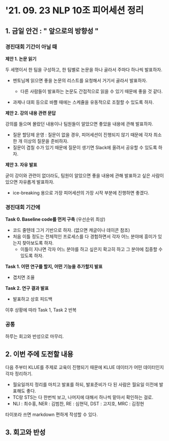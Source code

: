 
# '21. 09. 23 NLP 10조 피어세션 정리

## 1. 금일 안건 : " 앞으로의 방향성 "

### 경진대회 기간이 아닐 때

**제안 1. 논문 읽기**

두 세명이서 한 팀을 구성하고,  한 팀별로 논문을 하나 골라서 주마다 하나씩 발표하자.

- 멘토님께 읽으면 좋을 논문의 리스트를 요청해서 거기서 골라서 발표하자.
  - 다른 사람들이 발표하는 논문도 간접적으로 읽을 수 있기 때문에 좋을 것 같다.

- 과제나 대회 등으로 바쁠 때에는 스케쥴을 유동적으로 조절할 수 있도록 하자.

**제안 2. 강의 내용 관련 문답**

강의를 들으며 몰랐던 내용이나 팀원들이 알았으면 좋았을 내용에 관해 발표하자.

- 질문 할당제 운영 : 질문이 없을 경우, 피어세션이 진행되지 않기 때문에 각자 최소 한 개 이상의 질문을 준비하자.
- 질문이 겹칠 수가 있기 때문에 질문이 생기면 Slack에 올려서 공유할 수 있도록 하자.

**제안 3. 자유 발표**

굳이 강이와 관련이 없더라도, 팀원이 알았으면 좋을 내용에 관해 발표하고 싶은 사람이 있으면 자유롭게 발표하자.

- ice-breaking 용으로 가장 피어세션의 가장 시작 부분에 진행하면 좋겠다.

### 경진대회 기간에

**Task 0. Baseline code를 먼저 구축** (우선순위 최상)
  - 코드 줄텐데 그거 기반으로 하자. (없으면 캐글이나 데이콘 참조)
  - 처음 이틀 정도는 전체적인 프로세스를 다 경험하면서 각자 어느 분야에 흥미가 있는지 찾아보도록 하자.
    - 이틀이 지나면 각자 어느 분야를 하고 싶은지 확고히 하고 그 분야에 집중할 수 있도록 하자.

**Task 1. 어떤 연구를 할지, 어떤 기능을 추가할지 발표**
  - 겹치면 조율

**Task 2. 연구 결과 발표**
  - 발표하고 상호 피드백

이후 상황에 따라 Task 1, Task 2 반복

### 공통

하루는 회고와 반성으로 마무리.

## 2. 이번 주에 도전할 내용

다음 주부터 KLUE를 주제로 교육이 진행되기 때문에 KLUE 데이터가 어떤 데이터인지 각자 정리하기.

- 월요일까지 정리를 마치고 발표를 하되, 발표준비가 다 된 사람은 월요일 이전에 발표해도 좋다.
- TC랑 STS는 다 한번씩 보고, 나머지에 대해서 하나씩 맡아서 확인하는 걸로.
- NLI : 최수홍, NER : 김범찬, RE  : 심현덕, DST : 고지호, MRC : 김정현

타이포라 쓰면 markdown 편하게 작성할 수 있다.

## 3. 회고와 반성


